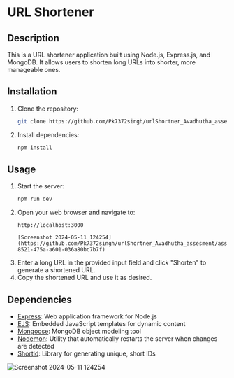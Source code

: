 
# URL Shortener

## Description
This is a URL shortener application built using Node.js, Express.js, and MongoDB. It allows users to shorten long URLs into shorter, more manageable ones.

## Installation
1. Clone the repository:
   ```bash
   git clone https://github.com/Pk7372singh/urlShortner_Avadhutha_assesment.git
   ```
2. Install dependencies:
   ```bash
   npm install
   ```

## Usage
1. Start the server:
   ```bash
   npm run dev
   ```
2. Open your web browser and navigate to:
   ```
   http://localhost:3000

   [Screenshot 2024-05-11 124254](https://github.com/Pk7372singh/urlShortner_Avadhutha_assesment/assets/92020279/b2c3183b-8521-475a-a601-036a80bc7b7f)

   ```
3. Enter a long URL in the provided input field and click "Shorten" to generate a shortened URL.
4. Copy the shortened URL and use it as desired.

## Dependencies
- [Express](https://www.npmjs.com/package/express): Web application framework for Node.js
- [EJS](https://www.npmjs.com/package/ejs): Embedded JavaScript templates for dynamic content
- [Mongoose](https://www.npmjs.com/package/mongoose): MongoDB object modeling tool
- [Nodemon](https://www.npmjs.com/package/nodemon): Utility that automatically restarts the server when changes are detected
- [Shortid](https://www.npmjs.com/package/shortid): Library for generating unique, short IDs


![Screenshot 2024-05-11 124254](https://github.com/Pk7372singh/urlShortner_Avadhutha_assesment/assets/92020279/0c1928b9-2592-4664-b4b4-51397aa3e864)




